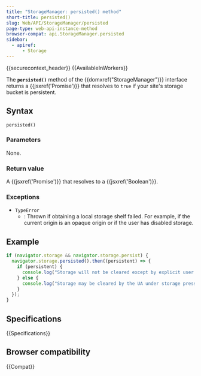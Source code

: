 ```yaml
---
title: "StorageManager: persisted() method"
short-title: persisted()
slug: Web/API/StorageManager/persisted
page-type: web-api-instance-method
browser-compat: api.StorageManager.persisted
sidebar:
  - apiref:
      - Storage
---
```


{{securecontext_header}} {{AvailableInWorkers}}

The **`persisted()`** method of the {{domxref("StorageManager")}} interface returns a {{jsxref('Promise')}} that resolves to `true` if your site's storage bucket is persistent.

## Syntax

```js-nolint
persisted()
```

### Parameters

None.

### Return value

A {{jsxref('Promise')}} that resolves to a {{jsxref('Boolean')}}.

### Exceptions

- `TypeError`
  - : Thrown if obtaining a local storage shelf failed. For example, if the current origin is an opaque origin or if the user has disabled storage.

## Example

```js
if (navigator.storage && navigator.storage.persist) {
  navigator.storage.persisted().then((persistent) => {
    if (persistent) {
      console.log("Storage will not be cleared except by explicit user action");
    } else {
      console.log("Storage may be cleared by the UA under storage pressure.");
    }
  });
}
```

## Specifications

{{Specifications}}

## Browser compatibility

{{Compat}}
